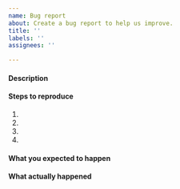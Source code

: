 ```yaml
---
name: Bug report
about: Create a bug report to help us improve.
title: ''
labels: ''
assignees: ''

---
```


#### Description


#### Steps to reproduce
1.
2.
3.
4.


#### What you expected to happen


#### What actually happened
